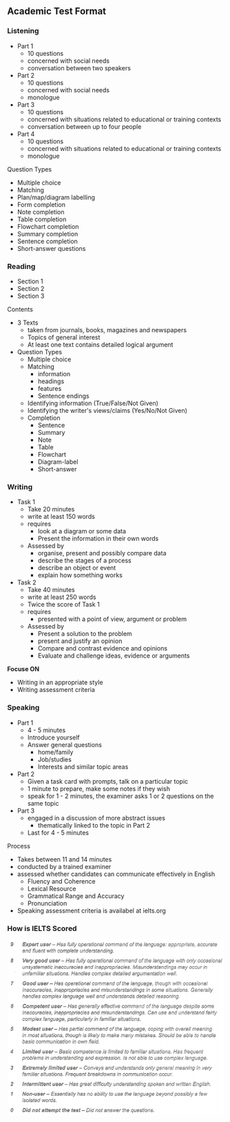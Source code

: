 ## Academic Test Format

### Listening

- Part 1
  - 10 questions
  - concerned with social needs
  - conversation between two speakers
- Part 2
  - 10 questions
  - concerned with social needs
  - monologue
- Part 3
  - 10 questions
  - concerned with situations related to educational or training contexts
  - conversation between up to four people
- Part 4
  - 10 questions
  - concerned with situations related to educational or training contexts
  - monologue

Question Types

- Multiple choice
- Matching
- Plan/map/diagram labelling
- Form completion
- Note completion
- Table completion
- Flowchart completion
- Summary completion
- Sentence completion
- Short-answer questions

### Reading

- Section 1
- Section 2
- Section 3

Contents

- 3 Texts 
  - taken from journals, books, magazines and newspapers
  - Topics of general interest
  - At least one text contains detailed logical argument
- Question Types
  - Multiple choice
  - Matching
    - information
    - headings
    - features
    - Sentence endings
  - Identifying information (True/False/Not Given)
  - Identifying the writer's views/claims (Yes/No/Not Given)
  - Completion
    - Sentence
    - Summary
    - Note
    - Table
    - Flowchart
    - Diagram-label
    - Short-answer

### Writing

- Task 1
  - Take 20 minutes
  - write at least 150 words
  - requires
    - look at a diagram or some data
    - Present the information in their own words
  - Assessed by
    - organise, present and possibly compare data
    - describe the stages of a process
    - describe an object or event
    - explain how something works
- Task 2
  - Take 40 minutes
  - write at least 250 words
  - Twice the score of Task 1
  - requires
    - presented with a point of view, argument or problem
  - Assessed by
    - Present a solution to the problem
    - present and justify an opinion
    - Compare and contrast evidence and opinions
    - Evaluate and challenge ideas, evidence or arguments

**Focuse ON**

- Writing in an appropriate style
- Writing assessment criteria

### Speaking

- Part 1
  - 4 - 5 minutes
  - Introduce yourself
  - Answer general questions
    - home/family
    - Job/studies
    - Interests and similar topic areas
- Part 2
  - Given a task card with prompts, talk on a particular topic
  - 1 minute to prepare, make some notes if they wish
  - speak for 1 - 2 minutes, the examiner asks 1 or 2 questions on the same topic
- Part 3
  - engaged in a discussion of more abstract issues
    - thematically linked to the topic in Part 2
  - Last for 4 - 5 minutes

Process

- Takes between 11 and 14 minutes
- conducted by a trained examiner
- assessed whether candidates can communicate effectively in English
  - Fluency and Coherence
  - Lexical Resource
  - Grammatical Range and Accuracy
  - Pronunciation
- Speaking assessment criteria is availabel at ielts.org

### How is IELTS Scored

![images](./images/how-ielts-scored.png)
